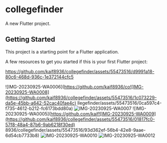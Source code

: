 # collegefinder

A new Flutter project.

## Getting Started

This project is a starting point for a Flutter application.

A few resources to get you started if this is your first Flutter project:




https://github.com/kaif8936/collegefinder/assets/55473516/d9991a18-80c6-468d-936c-1e372144cfc5

![IMG-20230925-WA0006](https://github.com/kaif8936/co![IMG-20230925-WA0008](https://github.com/kaif8936/collegefinder/assets/55473516/1c073229-da5e-45bb-a642-52cac40fae4c)
llegefinder/assets/55473516/0ca597c4-f735-4612-b212-fc6173bdd80a)
![IMG-20230925-WA0007](https://github.com/kaif8936/collegefinder/assets/55473516/e7d00140-1b82-4cab-920c-e2e8f0d5bab4)
![IMG-20230925-WA0005](https://github.com/kaif![IMG-20230925-WA0009](https://github.com/kaif8936/collegefinder/assets/55473516/01817fc0-57f8-48a4-87b6-9ab6218f30ed)
8936/collegefinder/assets/55473516/93d362ef-56b4-42e8-9aae-6d54cb7733b8)
![IMG-20230925-WA0010](https://github.com/kaif8936/collegefinder/assets/55473516/a2192112-b40d-4718-81f0-d02d51202c3a)
![IMG-20230925-WA0012](https://github.com/kaif8936/collegefinder/assets/55473516/5db60d7b-1722-42ca-b07f-08193d902014)
